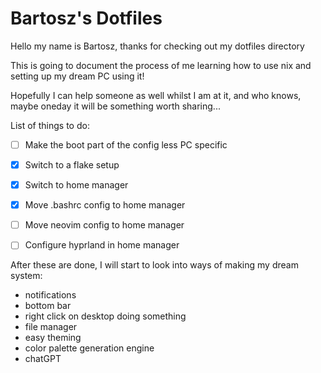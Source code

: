# Bartosz's Dotfiles
Hello my name is Bartosz, thanks for checking out my dotfiles directory

This is going to document the process of me learning how to use nix and setting up my dream PC using it!

Hopefully I can help someone as well whilst I am at it, and who knows, maybe oneday it will be something worth sharing...


List of things to do:
- [ ] Make the boot part of the config less PC specific
- [x] Switch to a flake setup
- [x] Switch to home manager
- [x] Move .bashrc config to home manager
- [ ] Move neovim config to home manager
- [ ] Configure hyprland in home manager


After these are done, I will start to look into ways of making my dream system: 
+ notifications
+ bottom bar
+ right click on desktop doing something
+ file manager
+ easy theming
+ color palette generation engine
+ chatGPT 

